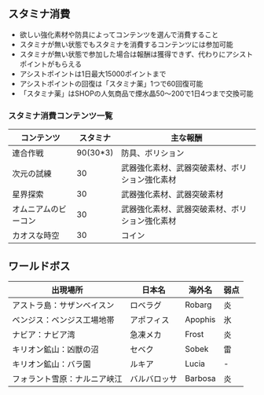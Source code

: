 

## スタミナ消費
* 欲しい強化素材や防具によってコンテンツを選んで消費すること
* スタミナが無い状態でもスタミナを消費するコンテンツには参加可能
* スタミナが無い状態で参加した場合は報酬は獲得できず、代わりにアシストポイントがもらえる
* アシストポイントは1日最大15000ポイントまで
* アシストポイントの回復は「スタミナ薬」1つで60回復可能
* 「スタミナ薬」はSHOPの人気商品で煙水晶50～200で1日4つまで交換可能

### スタミナ消費コンテンツ一覧
| コンテンツ | スタミナ | 主な報酬 |
| --- | --- | --- |
| 連合作戦 | 90(30*3) | 防具、ボリション|
| 次元の試練 | 30 | 武器強化素材、武器突破素材、ボリション強化素材 |
| 星界探索 | 30 | 武器強化素材、武器突破素材 |
| オムニアムのビーコン | 30 | 武器強化素材、武器突破素材、ボリション強化素材 |
| カオスな時空 | 30 | コイン |

## ワールドボス

| 出現場所 | 日本名 | 海外名 | 弱点 |
| --- | --- | --- | --- |
| アストラ島：サザンベイスン | ロベラグ | Robarg | 炎 |
| ベンジス：ベンジス工場地帯 | アポフィス | Apophis | 氷 |
| ナビア：ナビア湾 | 急凍メカ | Frost | 炎 |
| キリオン鉱山：凶獣の沼 | セベク | Sobek | 雷 |
| キリオン鉱山：バラ園 | ルキア | Lucia | - |
| フォラント雪原：ナルニア峡江 | バルバロッサ | Barbosa | 炎 |

